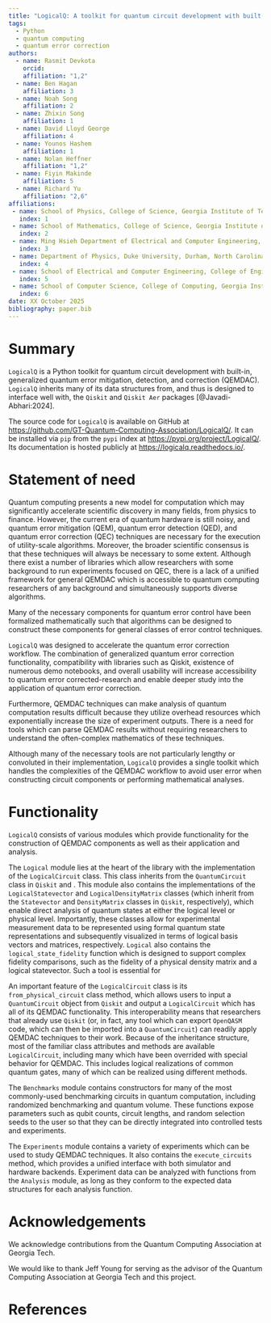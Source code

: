 ```yaml
---
title: "LogicalQ: A toolkit for quantum circuit development with built-in, generalized quantum error correction"
tags:
  - Python
  - quantum computing
  - quantum error correction
authors:
  - name: Rasmit Devkota
    orcid: 
    affiliation: "1,2"
  - name: Ben Hagan
    affiliation: 3
  - name: Noah Song
    affiliation: 2
  - name: Zhixin Song
    affiliation: 1
  - name: David Lloyd George
    affiliation: 4
  - name: Younos Hashem
    affiliation: 1
  - name: Nolan Heffner
    affiliation: "1,2"
  - name: Fiyin Makinde
    affiliation: 5
  - name: Richard Yu
    affiliation: "2,6"
affiliations:
 - name: School of Physics, College of Science, Georgia Institute of Technology, Atlanta, GA 30332, USA
   index: 1
 - name: School of Mathematics, College of Science, Georgia Institute of Technology, Atlanta, GA 30332, USA
   index: 2
 - name: Ming Hsieh Department of Electrical and Computer Engineering, Viterbi School of Engineering, University of Southern California, Los Angeles, CA 90089, United States
   index: 3
 - name: Department of Physics, Duke University, Durham, North Carolina 27708, United States
   index: 4
 - name: School of Electrical and Computer Engineering, College of Engineering, Georgia Institute of Technology, Atlanta, GA 30332, USA
   index: 5
 - name: School of Computer Science, College of Computing, Georgia Institute of Technology, Atlanta, GA 30332, USA
   index: 6
date: XX October 2025
bibliography: paper.bib
---
```


# Summary

`LogicalQ` is a Python toolkit for quantum circuit development with built-in, generalized quantum error mitigation, detection, and correction (QEMDAC). `LogicalQ` inherits many of its data structures from, and thus is designed to interface well with, the `Qiskit` and `Qiskit Aer` packages [@Javadi-Abhari:2024].

The source code for `LogicalQ` is available on GitHub at https://github.com/GT-Quantum-Computing-Association/LogicalQ/. It can be installed via `pip` from the `pypi` index at https://pypi.org/project/LogicalQ/. Its documentation is hosted publicly at https://logicalq.readthedocs.io/.

# Statement of need

Quantum computing presents a new model for computation which may significantly accelerate scientific discovery in many fields, from physics to finance. However, the current era of quantum hardware is still noisy, and quantum error mitigation (QEM), quantum error detection (QED), and quantum error correction (QEC) techniques are necessary for the execution of utility-scale algorithms. Moreover, the broader scientific consensus is that these techniques will always be necessary to some extent. Although there exist a number of libraries which allow researchers with some background to run experiments focused on QEC, there is a lack of a unified framework for general QEMDAC which is accessible to quantum computing researchers of any background and simultaneously supports diverse algorithms.

Many of the necessary components for quantum error control have been formalized mathematically such that algorithms can be designed to construct these components for general classes of error control techniques.

`LogicalQ` was designed to accelerate the quantum error correction workflow.
The combination of generalized quantum error correction functionality, compatibility with libraries such as Qiskit, existence of numerous demo notebooks, and overall usability will increase accessibility to quantum error corrected-research and enable deeper study into the application of quantum error correction.

Furthermore, QEMDAC techniques can make analysis of quantum computation results difficult because they utilize overhead resources which exponentially increase the size of experiment outputs. There is a need for tools which can parse QEMDAC results without requiring researchers to understand the often-complex mathematics of these techniques.

Although many of the necessary tools are not particularly lengthy or convoluted in their implementation, `LogicalQ` provides a single toolkit which handles the complexities of the QEMDAC workflow to avoid user error when constructing circuit components or performing mathematical analyses.

# Functionality

`LogicalQ` consists of various modules which provide functionality for the construction of QEMDAC components as well as their application and analysis.

The `Logical` module lies at the heart of the library with the implementation of the `LogicalCircuit` class. This class inherits from the `QuantumCircuit` class in `Qiskit` and . This module also contains the implementations of the `LogicalStatevector` and `LogicalDensityMatrix` classes (which inherit from the `Statevector` and `DensityMatrix` classes in `Qiskit`, respectively), which enable direct analysis of quantum states at either the logical level or physical level. Importantly, these classes allow for experimental measurement data to be represented using formal quantum state representations and subsequently visualized in terms of logical basis vectors and matrices, respectively. `Logical` also contains the `logical_state_fidelity` function which is designed to support complex fidelity comparisons, such as the fidelity of a physical density matrix and a logical statevector. Such a tool is essential for 

An important feature of the `LogicalCircuit` class is its `from_physical_circuit` class method, which allows users to input a `QuantumCircuit` object from `Qiskit` and output a `LogicalCircuit` which has all of its QEMDAC functionality. This interoperability means that researchers that already use `Qiskit` (or, in fact, any tool which can export `OpenQASM` code, which can then be imported into a `QuantumCircuit`) can readily apply QEMDAC techniques to their work. Because of the inheritance structure, most of the familiar class attributes and methods are available `LogicalCircuit`, including many which have been overrided with special behavior for QEMDAC. This includes logical realizations of common quantum gates, many of which can be realized using different methods.

The `Benchmarks` module contains constructors for many of the most commonly-used benchmarking circuits in quantum computation, including randomized benchmarking and quantum volume. These functions expose parameters such as qubit counts, circuit lengths, and random selection seeds to the user so that they can be directly integrated into controlled tests and experiments.

The `Experiments` module contains a variety of experiments which can be used to study QEMDAC techniques. It also contains the `execute_circuits` method, which provides a unified interface with both simulator and hardware backends. Experiment data can be analyzed with functions from the `Analysis` module, as long as they conform to the expected data structures for each analysis function.

# Acknowledgements

We acknowledge contributions from the Quantum Computing Association at Georgia Tech.

We would like to thank Jeff Young for serving as the advisor of the Quantum Computing Association at Georgia Tech and this project.

# References



